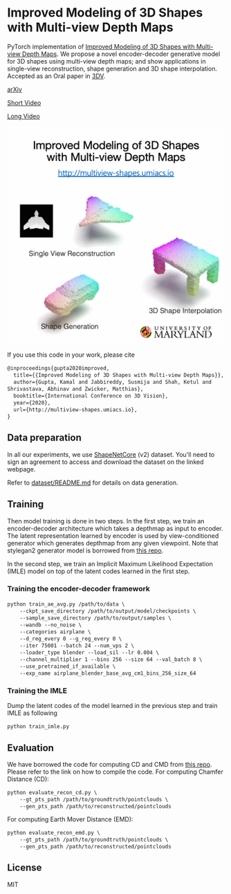 # Improved Modeling of 3D Shapes with Multi-view Depth Maps

PyTorch implementation of [Improved Modeling of 3D Shapes with Multi-view Depth Maps](https://kampta.github.io/multiview-shapes/).
We propose a novel encoder-decoder generative model for 3D shapes using multi-view depth maps; and show applications in single-view reconstruction, shape generation and 3D shape interpolation.
Accepted as an Oral paper in [3DV](http://3dv2020.dgcv.nii.ac.jp).

[arXiv](https://arxiv.org/abs/2009.03298)

[Short Video](https://www.youtube.com/watch?v=dxZfornP_OY)

[Long Video](https://youtu.be/m1nZprFnUu0)


![Illustration](imgs/teaser.gif)


If you use this code in your work, please cite
```
@inproceedings{gupta2020improved,
  title={{Improved Modeling of 3D Shapes with Multi-view Depth Maps}},
  author={Gupta, Kamal and Jabbireddy, Susmija and Shah, Ketul and Shrivastava, Abhinav and Zwicker, Matthias},
  booktitle={International Conference on 3D Vision},
  year={2020},
  url={http://multiview-shapes.umiacs.io},
}
```

## Data preparation
In all our experiments, we use [ShapeNetCore](https://www.shapenet.org/) (v2) dataset.
You'll need to sign an agreement to access and download the dataset on the linked webpage.

Refer to [dataset/README.md](dataset/README.md) for details on data generation.

## Training

Then model training is done in two steps. In the first step, we train an encoder-decoder architecture which takes
a depthmap as input to encoder. The latent representation learned by encoder is used by view-conditioned generator which
generates depthmap from any given viewpoint.
Note that stylegan2 generator model is borrowed from [this repo](https://github.com/rosinality/stylegan2-pytorch).

In the second step, we train an Implicit Maximum Likelihood Expectation (IMLE) model on top of the latent codes learned
in the first step.

### Training the encoder-decoder framework
```
python train_ae_avg.py /path/to/data \
    --ckpt_save_directory /path/to/output/model/checkpoints \
    --sample_save_directory /path/to/output/samples \
    --wandb --no_noise \
    --categories airplane \
    --d_reg_every 0 --g_reg_every 0 \
    --iter 75001 --batch 24 --num_vps 2 \
    --loader_type blender --load_sil --lr 0.004 \
    --channel_multiplier 1 --bins 256 --size 64 --val_batch 8 \
    --use_pretrained_if_available \
    --exp_name airplane_blender_base_avg_cm1_bins_256_size_64
```
### Training the IMLE
Dump the latent codes of the model learned in the previous step and train IMLE as following

```
python train_imle.py
```

## Evaluation
We have borrowed the code for computing CD and CMD from [this repo](https://github.com/zekunhao1995/pcgan-pytorch/).
Please refer to the link on how to compile the code.
For computing Chamfer Distance (CD): 
```
python evaluate_recon_cd.py \
    --gt_pts_path /path/to/groundtruth/pointclouds \
    --gen_pts_path /path/to/reconstructed/pointclouds
```

For computing Earth Mover Distance (EMD):  
```
python evaluate_recon_emd.py \
    --gt_pts_path /path/to/groundtruth/pointclouds \
    --gen_pts_path /path/to/reconstructed/pointclouds
```


## License

MIT
